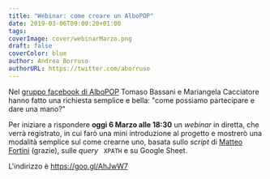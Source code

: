 ```yaml
---
title: "Webinar: come creare un AlboPOP"
date: 2019-03-06T09:00:20+01:00
tags: 
coverImage: cover/webinarMarzo.png
draft: false
coverColor: blue
author: Andrea Borruso
authorURL: https://twitter.com/aborruso
---
```


Nel [gruppo facebook di AlboPOP](https://www.facebook.com/groups/albopop/permalink/2263300403708870/) Tomaso Bassani e Mariangela Cacciatore hanno fatto una richiesta semplice e bella: "come possiamo partecipare e dare una mano?"

Per iniziare a rispondere **oggi 6 Marzo alle 18:30** un _webinar_ in diretta, che verrà registrato, in cui farò una mini introduzione al progetto e mostrerò una modalità semplice sul come crearne uno, basata sullo _script_ di [Matteo Fortini](https://twitter.com/matt_fortini) (grazie), sulle _query_ ` XPATH` e su Google Sheet.

L'indirizzo è https://goo.gl/AhJwW7